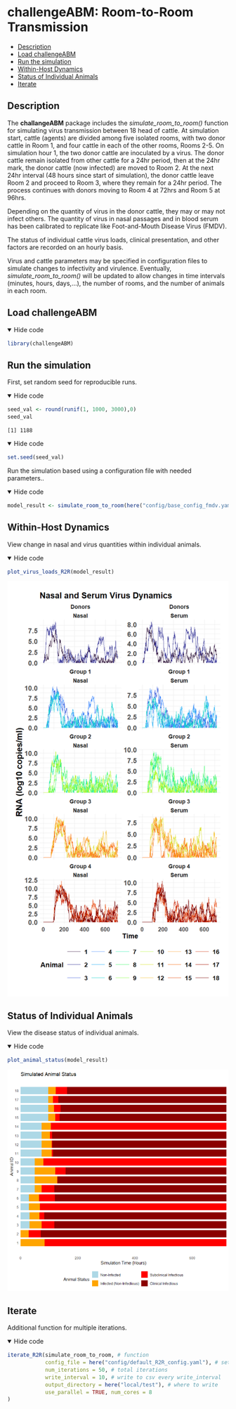 challengeABM: Room-to-Room Transmission
================

- <a href="#description" id="toc-description">Description</a>
- <a href="#load-challengeabm" id="toc-load-challengeabm">Load
  challengeABM</a>
- <a href="#run-the-simulation" id="toc-run-the-simulation">Run the
  simulation</a>
- <a href="#within-host-dynamics"
  id="toc-within-host-dynamics">Within-Host Dynamics</a>
- <a href="#status-of-individual-animals"
  id="toc-status-of-individual-animals">Status of Individual Animals</a>
- <a href="#iterate" id="toc-iterate">Iterate</a>

## Description

The **challangeABM** package includes the *simulate_room_to_room()*
function for simulating virus transmission between 18 head of cattle. At
simulation start, cattle (agents) are divided among five isolated rooms,
with two donor cattle in Room 1, and four cattle in each of the other
rooms, Rooms 2-5. On simulation hour 1, the two donor cattle are
inoculated by a virus. The donor cattle remain isolated from other
cattle for a 24hr period, then at the 24hr mark, the donor cattle (now
infected) are moved to Room 2. At the next 24hr interval (48 hours since
start of simulation), the donor cattle leave Room 2 and proceed to Room
3, where they remain for a 24hr period. The process continues with
donors moving to Room 4 at 72hrs and Room 5 at 96hrs.

Depending on the quantity of virus in the donor cattle, they may or may
not infect others. The quantity of virus in nasal passages and in blood
serum has been calibrated to replicate like Foot-and-Mouth Disease Virus
(FMDV).

The status of individual cattle virus loads, clinical presentation, and
other factors are recorded on an hourly basis.

Virus and cattle parameters may be specified in configuration files to
simulate changes to infectivity and virulence. Eventually,
*simulate_room_to_room()* will be updated to allow changes in time
intervals (minutes, hours, days,…), the number of rooms, and the number
of animals in each room.

## Load challengeABM

<details open>
<summary>Hide code</summary>

``` r
library(challengeABM)
```

</details>

## Run the simulation

First, set random seed for reproducible runs.

<details open>
<summary>Hide code</summary>

``` r
seed_val <- round(runif(1, 1000, 3000),0)
seed_val 
```

</details>

    [1] 1188

<details open>
<summary>Hide code</summary>

``` r
set.seed(seed_val)
```

</details>

Run the simulation based using a configuration file with needed
parameters..

<details open>
<summary>Hide code</summary>

``` r
model_result <- simulate_room_to_room(here("config/base_config_fmdv.yaml"))
```

</details>

## Within-Host Dynamics

View change in nasal and virus quantities within individual animals.

<details open>
<summary>Hide code</summary>

``` r
plot_virus_loads_R2R(model_result)
```

</details>

![](room_to_room_transmission_files/figure-commonmark/unnamed-chunk-5-1.png)

## Status of Individual Animals

View the disease status of individual animals.

<details open>
<summary>Hide code</summary>

``` r
plot_animal_status(model_result)
```

</details>

![](room_to_room_transmission_files/figure-commonmark/unnamed-chunk-6-1.png)

## Iterate

Additional function for multiple iterations.

<details open>
<summary>Hide code</summary>

``` r
iterate_R2R(simulate_room_to_room, # function
            config_file = here("config/default_R2R_config.yaml"), # settings to run
            num_iterations = 50, # total iterations
            write_interval = 10, # write to csv every write_interval
            output_directory = here("local/test"), # where to write
            use_parallel = TRUE, num_cores = 8
)
```

</details>
